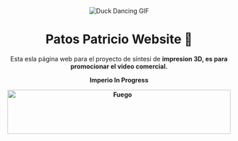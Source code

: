 <p align="center">
  <img src="https://i.pinimg.com/originals/5c/a9/d9/5ca9d956cd14171a0e0907ea07bf15ab.gif" alt="Duck Dancing GIF" styles="width:50px">
</p>

<h1 align="center">Patos Patricio Website 🦆</h1>

<p align="center">
Esta esla página web para el proyecto de síntesi de <b>impresion 3D<b>, es para promocionar el video comercial.
</p>
<p align="center">
<b>Imperio In Progress</b>
</p>


<p align="center">
    <img src="https://www.gifsanimados.org/data/media/90/fuego-imagen-animada-0419.gif" alt="Fuego" width="100%" height="100"><br>
</p>
